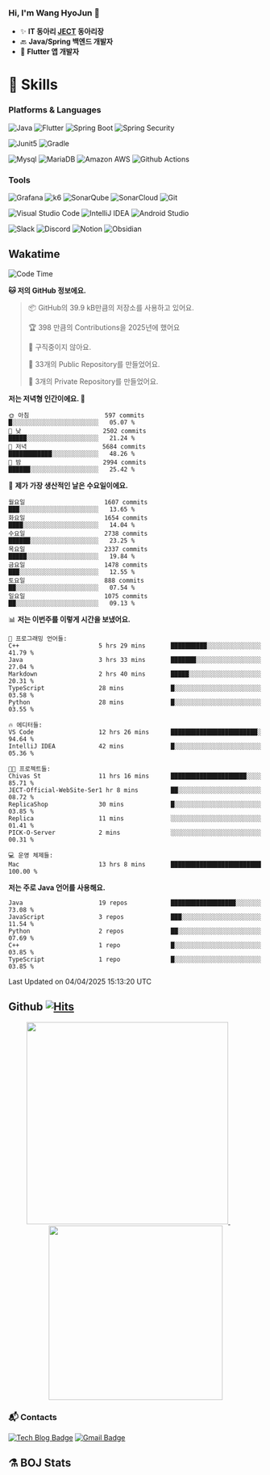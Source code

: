 ### Hi, I'm Wang HyoJun 👋
- ✨ **IT 동아리 [JECT](https://github.com/JECT-Study) 동아리장** </br>
- 🔙 **Java/Spring 백엔드 개발자** </br>
- 📲 **Flutter 앱 개발자** </br>

# 💪 Skills
### Platforms & Languages
![Java](https://img.shields.io/badge/Java-007396.svg?&style=for-the-badge&logo=Java&logoColor=white)
![Flutter](https://img.shields.io/badge/Flutter-02569B.svg?&style=for-the-badge&logo=flutter&logoColor=white)
![Spring Boot](https://img.shields.io/badge/springboot-6DB33F?style=for-the-badge&logo=springboot&logoColor=white)
![Spring Security](https://img.shields.io/badge/spring_security-6DB33F?style=for-the-badge&logo=springsecurity&logoColor=white)


![Junit5](https://img.shields.io/badge/Junit5-25A162?style=for-the-badge&logo=junit5&logoColor=white)
![Gradle](https://img.shields.io/badge/gradle-02303A?style=for-the-badge&logo=gradle&logoColor=white)

![Mysql](https://img.shields.io/badge/mysql-4479A1?style=for-the-badge&logo=mysql&logoColor=white)
![MariaDB](https://img.shields.io/badge/mariaDB-003545?style=for-the-badge&logo=mariaDB&logoColor=white)
![Amazon AWS](https://img.shields.io/badge/AWS-232F3E?style=for-the-badge&logo=amazonwebservices&logoColor=white)
![Github Actions](https://img.shields.io/badge/github_actions-2088FF?style=for-the-badge&logo=githubactions&logoColor=white)

### Tools
![Grafana](https://img.shields.io/badge/Grafana-F46800?style=for-the-badge&logo=grafana&logoColor=white)
![k6](https://img.shields.io/badge/k6-7D64FF?style=for-the-badge&logo=k6&logoColor=white)
![SonarQube](https://img.shields.io/badge/SonarQube-4E9BCD?style=for-the-badge&logo=sonarqube&logoColor=white)
![SonarCloud](https://img.shields.io/badge/SonarCloud-F3702A?style=for-the-badge&logo=sonarcloud&logoColor=white)
![Git](https://img.shields.io/badge/Git-F05032.svg?&style=for-the-badge&logo=Git&logoColor=white)

![Visual Studio Code](https://img.shields.io/badge/Visual%20Studio%20Code-007ACC.svg?&style=for-the-badge&logo=Visual%20Studio%20Code&logoColor=white)
![IntelliJ IDEA](https://img.shields.io/badge/IntelliJ%20IDEA-000000.svg?&style=for-the-badge&logo=IntelliJ%20IDEA&logoColor=white)
![Android Studio](https://img.shields.io/badge/Android_Studio-3DDC84?&style=for-the-badge&logo=androidstudio&logoColor=white)

![Slack](https://img.shields.io/badge/Slack-4A154B?style=for-the-badge&logo=slack&logoColor=white)
![Discord](https://img.shields.io/badge/Discord-5865F2?style=for-the-badge&logo=discord&logoColor=white)
![Notion](https://img.shields.io/badge/Notion-000000.svg?&style=for-the-badge&logo=Notion&logoColor=white)
![Obsidian](https://img.shields.io/badge/Obsidian-7C3AED.svg?&style=for-the-badge&logo=Obsidian&logoColor=white)
</br>

## Wakatime
<!--START_SECTION:waka-->
![Code Time](http://img.shields.io/badge/Code%20Time-549%20hrs%2014%20mins-blue)

**🐱 저의 GitHub 정보에요.** 

> 📦 GitHub의 39.9 kB만큼의 저장소를 사용하고 있어요. 
 > 
> 🏆 398 만큼의 Contributions을 2025년에 했어요
 > 
> 🚫 구직중이지 않아요.
 > 
> 📜 33개의 Public Repository를 만들었어요. 
 > 
> 🔑 3개의 Private Repository를 만들었어요. 
 > 
**저는 저녁형 인간이에요. 🦉** 

```text
🌞 아침                     597 commits         █░░░░░░░░░░░░░░░░░░░░░░░░   05.07 % 
🌆 낮　                     2502 commits        █████░░░░░░░░░░░░░░░░░░░░   21.24 % 
🌃 저녁                     5684 commits        ████████████░░░░░░░░░░░░░   48.26 % 
🌙 밤　                     2994 commits        ██████░░░░░░░░░░░░░░░░░░░   25.42 % 
```
📅 **제가 가장 생산적인 날은 수요일이에요.** 

```text
월요일                      1607 commits        ███░░░░░░░░░░░░░░░░░░░░░░   13.65 % 
화요일                      1654 commits        ████░░░░░░░░░░░░░░░░░░░░░   14.04 % 
수요일                      2738 commits        ██████░░░░░░░░░░░░░░░░░░░   23.25 % 
목요일                      2337 commits        █████░░░░░░░░░░░░░░░░░░░░   19.84 % 
금요일                      1478 commits        ███░░░░░░░░░░░░░░░░░░░░░░   12.55 % 
토요일                      888 commits         ██░░░░░░░░░░░░░░░░░░░░░░░   07.54 % 
일요일                      1075 commits        ██░░░░░░░░░░░░░░░░░░░░░░░   09.13 % 
```


📊 **저는 이번주를 이렇게 시간을 보냈어요.** 

```text
💬 프로그래밍 언어들: 
C++                      5 hrs 29 mins       ██████████░░░░░░░░░░░░░░░   41.79 % 
Java                     3 hrs 33 mins       ███████░░░░░░░░░░░░░░░░░░   27.04 % 
Markdown                 2 hrs 40 mins       █████░░░░░░░░░░░░░░░░░░░░   20.31 % 
TypeScript               28 mins             █░░░░░░░░░░░░░░░░░░░░░░░░   03.58 % 
Python                   28 mins             █░░░░░░░░░░░░░░░░░░░░░░░░   03.55 % 

🔥 에디터들: 
VS Code                  12 hrs 26 mins      ████████████████████████░   94.64 % 
IntelliJ IDEA            42 mins             █░░░░░░░░░░░░░░░░░░░░░░░░   05.36 % 

🐱‍💻 프로젝트들: 
Chivas St                11 hrs 16 mins      █████████████████████░░░░   85.71 % 
JECT-Official-WebSite-Ser1 hr 8 mins         ██░░░░░░░░░░░░░░░░░░░░░░░   08.72 % 
ReplicaShop              30 mins             █░░░░░░░░░░░░░░░░░░░░░░░░   03.85 % 
Replica                  11 mins             ░░░░░░░░░░░░░░░░░░░░░░░░░   01.41 % 
PICK-O-Server            2 mins              ░░░░░░░░░░░░░░░░░░░░░░░░░   00.31 % 

💻 운영 체제들: 
Mac                      13 hrs 8 mins       █████████████████████████   100.00 % 
```

**저는 주로 Java 언어를 사용해요.** 

```text
Java                     19 repos            ██████████████████░░░░░░░   73.08 % 
JavaScript               3 repos             ███░░░░░░░░░░░░░░░░░░░░░░   11.54 % 
Python                   2 repos             ██░░░░░░░░░░░░░░░░░░░░░░░   07.69 % 
C++                      1 repo              █░░░░░░░░░░░░░░░░░░░░░░░░   03.85 % 
TypeScript               1 repo              █░░░░░░░░░░░░░░░░░░░░░░░░   03.85 % 
```




 Last Updated on 04/04/2025 15:13:20 UTC
<!--END_SECTION:waka-->

## Github [![Hits](https://hits.seeyoufarm.com/api/count/incr/badge.svg?url=https%3A%2F%2Fgithub.com%2Fgywns0417%2Fhit-counter&count_bg=%239AEB68&title_bg=%23B1D1F7&icon=&icon_color=%23E7E7E7&title=hits&edge_flat=false)](https://hits.seeyoufarm.com)

<p align="center">
  <a href="https://github.com/gywns0417">
    <img src="https://github-readme-stats.vercel.app/api?username=gywns0417&show_icons=true&theme=catppuccin_latte" width="400" style="max-width:100%;" />
  </a>
  &nbsp;
  &nbsp;
  &nbsp;
  &nbsp;
  <a href="https://github.com/gywns0417">
    <img src="https://github-readme-stats.vercel.app/api/top-langs/?username=gywns0417&layout=compact&show_icons=true&show_owner=true&theme=nord" width="345" style="max-width:100%;"/>
  </a>
</p>


### :mailbox_with_mail: Contacts
[![Tech Blog Badge](http://img.shields.io/badge/-Tech%20blog-black?style=flat-square&logo=github&link=https://king-dev.tistory.com/)](https://king.tistory.com/)
[![Gmail Badge](https://img.shields.io/badge/Gmail-d14836?style=flat-square&logo=Gmail&logoColor=white&link=mailto:gywns0417@gmail.com)](mailto:gywns0417@gmail.com)

## ⚗️ BOJ Stats

<!--[![Solved.ac Profile](http://mazassumnida.wtf/api/v2/generate_badge?boj=gywns0417)](https://solved.ac/gywns0417/)

